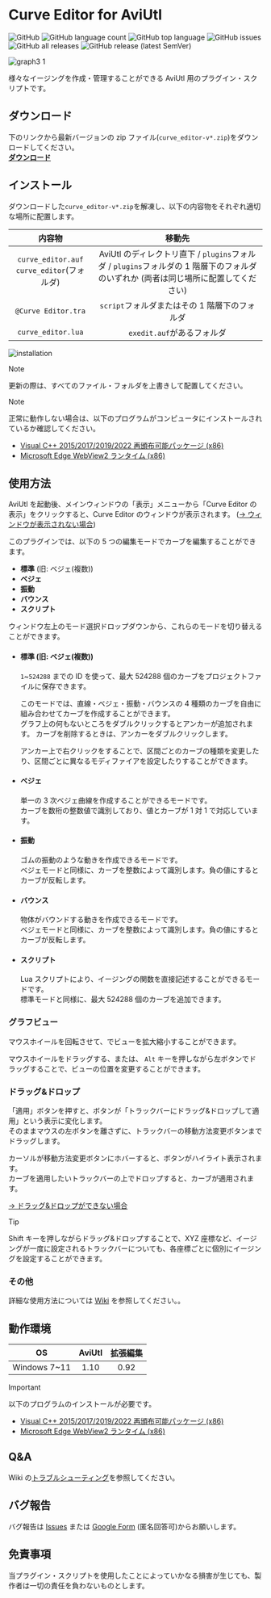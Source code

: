 # Curve Editor for AviUtl

![GitHub](https://img.shields.io/github/license/mimaraka/aviutl-plugin-curve_editor)
![GitHub language count](https://img.shields.io/github/languages/count/mimaraka/aviutl-plugin-curve_editor)
![GitHub top language](https://img.shields.io/github/languages/top/mimaraka/aviutl-plugin-curve_editor)
![GitHub issues](https://img.shields.io/github/issues/mimaraka/aviutl-plugin-curve_editor)
![GitHub all releases](https://img.shields.io/github/downloads/mimaraka/aviutl-plugin-curve_editor/total)
![GitHub release (latest SemVer)](https://img.shields.io/github/v/release/mimaraka/aviutl-plugin-curve_editor)

![graph3 1](https://github.com/user-attachments/assets/74930f51-99d3-4ce9-bafb-778a3476e864)

様々なイージングを作成・管理することができる AviUtl 用のプラグイン・スクリプトです。

## ダウンロード

下のリンクから最新バージョンの zip ファイル(`curve_editor-v*.zip`)をダウンロードしてください。  
[**ダウンロード**](https://github.com/mimaraka/aviutl-plugin-curve_editor/releases/latest)

## インストール

ダウンロードした`curve_editor-v*.zip`を解凍し、以下の内容物をそれぞれ適切な場所に配置します。

|                     内容物                     |                                                                 移動先                                                                  |
| :--------------------------------------------: | :-------------------------------------------------------------------------------------------------------------------------------------: |
| `curve_editor.auf`<br>`curve_editor`(フォルダ) | AviUtl のディレクトリ直下 / `plugins`フォルダ / `plugins`フォルダの 1 階層下のフォルダ<br>のいずれか (両者は同じ場所に配置してください) |
|              `@Curve Editor.tra`               |                                              `script`フォルダまたはその 1 階層下のフォルダ                                              |
|               `curve_editor.lua`               |                                                       `exedit.auf`があるフォルダ                                                        |

![installation](https://github.com/user-attachments/assets/8edff440-b22f-45fc-a930-cac3285cd805)

> [!NOTE]
> 更新の際は、すべてのファイル・フォルダを上書きして配置してください。

> [!NOTE]
> 正常に動作しない場合は、以下のプログラムがコンピュータにインストールされているか確認してください。
>
> - [Visual C++ 2015/2017/2019/2022 再頒布可能パッケージ (x86)](https://aka.ms/vs/17/release/vc_redist.x86.exe)
> - [Microsoft Edge WebView2 ランタイム (x86)](https://developer.microsoft.com/ja-jp/microsoft-edge/webview2/?form=MA13LH)

## 使用方法

AviUtl を起動後、メインウィンドウの「表示」メニューから「Curve Editor の表示」をクリックすると、Curve Editor のウィンドウが表示されます。 ([→ ウィンドウが表示されない場合](https://github.com/mimaraka/aviutl-plugin-curve_editor/wiki/%E3%83%88%E3%83%A9%E3%83%96%E3%83%AB%E3%82%B7%E3%83%A5%E3%83%BC%E3%83%86%E3%82%A3%E3%83%B3%E3%82%B0))

このプラグインでは、以下の 5 つの編集モードでカーブを編集することができます。

- **標準** (旧: ベジェ(複数))
- **ベジェ**
- **振動**
- **バウンス**
- **スクリプト**

ウィンドウ左上のモード選択ドロップダウンから、これらのモードを切り替えることができます。

- #### 標準 (旧: ベジェ(複数))

  `1`~`524288` までの ID を使って、最大 524288 個のカーブをプロジェクトファイルに保存できます。

  このモードでは、直線・ベジェ・振動・バウンスの 4 種類のカーブを自由に組み合わせてカーブを作成することができます。  
  グラフ上の何もないところをダブルクリックするとアンカーが追加されます。
  カーブを削除するときは、アンカーをダブルクリックします。
  
  アンカー上で右クリックをすることで、区間ごとのカーブの種類を変更したり、区間ごとに異なるモディファイアを設定したりすることができます。

- #### ベジェ

  単一の 3 次ベジェ曲線を作成することができるモードです。  
  カーブを数桁の整数値で識別しており、値とカーブが 1 対 1 で対応しています。

- #### 振動

  ゴムの振動のような動きを作成できるモードです。  
  ベジェモードと同様に、カーブを整数によって識別します。負の値にするとカーブが反転します。

- #### バウンス

  物体がバウンドする動きを作成できるモードです。  
  ベジェモードと同様に、カーブを整数によって識別します。負の値にするとカーブが反転します。

- #### スクリプト

  Lua スクリプトにより、イージングの関数を直接記述することができるモードです。  
  標準モードと同様に、最大 524288 個のカーブを追加できます。

### グラフビュー

マウスホイールを回転させて、でビューを拡大縮小することができます。

マウスホイールをドラッグする、または、 `Alt` キーを押しながら左ボタンでドラッグすることで、ビューの位置を変更することができます。

### ドラッグ&ドロップ

「適用」ボタンを押すと、ボタンが「トラックバーにドラッグ&ドロップして適用」という表示に変化します。  
そのままマウスの左ボタンを離さずに、トラックバーの移動方法変更ボタンまでドラッグします。

カーソルが移動方法変更ボタンにホバーすると、ボタンがハイライト表示されます。  
カーブを適用したいトラックバーの上でドロップすると、カーブが適用されます。

[→ ドラッグ&ドロップができない場合](https://github.com/mimaraka/aviutl-plugin-curve_editor/wiki/%E3%83%88%E3%83%A9%E3%83%96%E3%83%AB%E3%82%B7%E3%83%A5%E3%83%BC%E3%83%86%E3%82%A3%E3%83%B3%E3%82%B0)

> [!TIP]
> Shift キーを押しながらドラッグ&ドロップすることで、XYZ 座標など、イージングが一度に設定されるトラックバーについても、各座標ごとに個別にイージングを設定することができます。

### その他

詳細な使用方法については [Wiki](https://github.com/mimaraka/aviutl-plugin-curve_editor/wiki) を参照してください。。

## 動作環境

|      OS      | AviUtl | 拡張編集 |
| :----------: | :----: | :------: |
| Windows 7~11 |  1.10  |   0.92   |

> [!IMPORTANT]
> 以下のプログラムのインストールが必要です。
>
> - [Visual C++ 2015/2017/2019/2022 再頒布可能パッケージ (x86)](https://aka.ms/vs/17/release/vc_redist.x86.exe)
> - [Microsoft Edge WebView2 ランタイム (x86)](https://developer.microsoft.com/ja-jp/microsoft-edge/webview2/?form=MA13LH)

## Q&A

Wiki の[トラブルシューティング](https://github.com/mimaraka/aviutl-plugin-curve_editor/wiki/%E3%83%88%E3%83%A9%E3%83%96%E3%83%AB%E3%82%B7%E3%83%A5%E3%83%BC%E3%83%86%E3%82%A3%E3%83%B3%E3%82%B0)を参照してください。

## バグ報告

バグ報告は [Issues](https://github.com/mimaraka/aviutl-plugin-curve_editor/issues) または [Google Form](https://forms.gle/mhv96DSYVhhKPkYQ8) (匿名回答可)からお願いします。

## 免責事項

当プラグイン・スクリプトを使用したことによっていかなる損害が生じても、製作者は一切の責任を負わないものとします。
